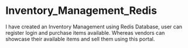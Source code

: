 # Inventory_Management_Redis
I have created an Inventory Management using Redis Database, user can register login and purchase items available. Whereas vendors can showcase their available items and sell them using this portal.
